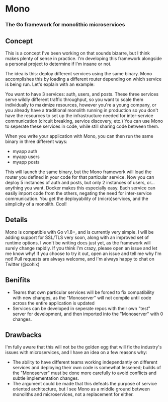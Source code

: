 # Mono
### The Go framework for monolithic microservices

## Concept
This is a concept I've been working on that sounds bizarre, but I think makes plenty of sense in practice. I'm developing this framework alongside a personal project to determine if I'm insane or not.

The idea is this: deploy different services using the same binary. Mono accomplishes this by loading a different router depending on which service is being run. Let's explain with an example:
 
 You want to have 3 services: auth, users, and posts. These three services serve wildly different traffic throughput, so you want to scale them individually to maximize resources, however you're a young company, or you already have a traditional monolith running in production so you don't have the resources to set up the infrastructure needed for inter-service communication (circuit breaking, service discovery, etc.) You can use Mono to seperate these services in code, while still sharing code between them.
 
 When you write your application with Mono, you can then run the same binary in three different ways:
  - myapp auth
  - myapp users
  - myapp posts
  
 This will launch the same binary, but the Mono framework will load the router you defined in your code for that particular service. Now you can deploy 5 instances of auth and posts, but only 2 instances of users, or... anything you want. Docker makes this especially easy. Each service can easily import code from the others, negating the need for inter-service communication. You get the deployability of (micro)services, and the simplicity of a monolith. Cool!
 
## Details
Mono is compatible with Go v1.8+, and is currently very simple. I will be adding support for SSL/TLS very soon, along with an improved set of runtime options. I won't be writing docs just yet, as the framework will surely change rapidly. If you think I'm crazy, please open an issue and let me know why! If you choose to try it out, open an issue and tell me why I'm not! Pull requests are always welcome, and I'm always happy to chat on Twitter (@cohix)

## Benifits
  - Teams that own particular services will be forced to fix compatibility with new changes, as the "Monoserver" will not compile until code across the entire application is updated
  - Services can be developed in seperate repos with their own "test" server for development, and then imported into the "Monoserver" with 0 changes.

## Drawbacks
I'm fully aware that this will not be the golden egg that will fix the industry's issues with microservices, and I have an idea on a few reasons why:
- The ability to have different teams working independantly on different services and deploying their own code is somewhat lessened; builds of the "Monoserver" must be done more carefully to avoid conflicts and subtle implementation changes.
- The argument could be made that this defeats the purpose of service oriented architecture, but I see Mono as a middle ground between monoliths and microservices, not a replacement for either.
